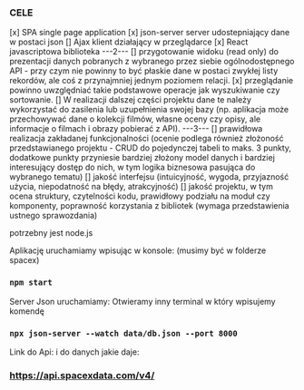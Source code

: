 ### CELE
[x] SPA single page application
[x] json-server server udostepniający dane w postaci json
[] Ajax klient działający w przeglądarce
[x] React javascriptowa biblioteka
---2---
[] przygotowanie widoku (read only) do prezentacji danych pobranych z wybranego przez siebie ogólnodostępnego API -     przy czym nie powinny to być płaskie dane w postaci zwykłej listy rekordów, ale coś z przynajmniej jednym poziomem relacji.
[x] przeglądanie powinno uwzględniać takie podstawowe operacje jak wyszukiwanie czy sortowanie. 
[] W realizacji dalszej części projektu dane te należy wykorzystać do zasilenia lub uzupełnienia swojej bazy (np. aplikacja może przechowywać dane o kolekcji filmów, własne oceny czy opisy, ale informacje o filmach i obrazy pobierać z API).
---3---
[] prawidłowa realizacja zakładanej funkcjonalności (ocenie podlega również złożoność przedstawianego projektu - CRUD do pojedynczej tabeli to maks. 3 punkty, dodatkowe punkty przyniesie bardziej złożony model danych i bardziej interesujący dostęp do nich, w tym logika biznesowa pasująca do wybranego tematu)
[] jakość interfejsu (intuicyjność, wygoda, przyjazność użycia, niepodatność na błędy, atrakcyjność)
[] jakość projektu, w tym ocena struktury, czytelności kodu, prawidłowy podziału na moduł czy komponenty, poprawność korzystania z bibliotek (wymaga przedstawienia ustnego sprawozdania)


potrzebny jest node.js

Aplikację uruchamiamy wpisując w konsole:
(musimy być w folderze spacex)
### `npm start`

Server Json uruchamiamy:
Otwieramy inny terminal w który wpisujemy komendę
 ### `npx json-server --watch data/db.json --port 8000`


Link do Api: i do danych jakie daje:
### https://api.spacexdata.com/v4/
